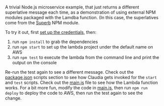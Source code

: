 A trivial Node.js microservice example, that just returns a different superlative message each time, as a demonstration of using external NPM modules packaged with the Lamdba function. (In this case, the superlatives come from the [Superb](https://www.npmjs.com/package/superb) NPM module. 

To try it out, first [set up the credentials](https://github.com/claudiajs/claudia/blob/master/getting_started.md#configuring-access-credentials), then:

1. run `npm install` to grab the dependencies
2. run `npm start` to set up the lambda project under the default name on AWS 
3. run `npm test` to execute the lambda from the command line and print the output on the console

Re-run the test again to see a different message. Check out the [package.json](package.json) scripts section to see how Claudia gets invoked for the `start` and `test` scripts. Check out the [main.js](main.js) file to see how the Lambda function works. For a bit more fun, modify the code in [main.js](main.js), then run `npm run deploy` to deploy the code to AWS, then run the test again to see the change.
